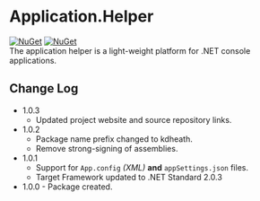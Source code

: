 # Application.Helper
[![NuGet](https://img.shields.io/nuget/v/kdheath.Application.Helper.svg)](https://www.nuget.org/packages/kdheath.Application.Helper)
[![NuGet](https://img.shields.io/nuget/dt/kdheath.Application.Helper.svg)](https://www.nuget.org/packages/kdheath.Application.Helper)\
The application helper is a light-weight platform for .NET console applications.

## Change Log
- 1.0.3
  - Updated project website and source repository links.
- 1.0.2
  - Package name prefix changed to kdheath.
  - Remove strong-signing of assemblies.
- 1.0.1
  - Support for `App.config` _(XML)_ **and** `appSettings.json` files.
  - Target Framework updated to .NET Standard 2.0.3
- 1.0.0 - Package created.

